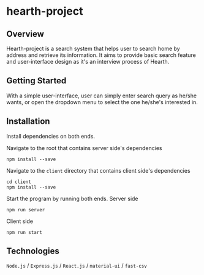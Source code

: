 # hearth-project
 
## Overview
Hearth-project is a search system that helps user to search home by address and retrieve its information. It aims to provide basic search feature and user-interface design as it's an interview process of Hearth. 

## Getting Started
With a simple user-interface, user can simply enter search query as he/she wants, or open the dropdown menu to select the one he/she's interested in.

## Installation
Install dependencies on both ends.

Navigate to the root that contains server side's dependencies
```
npm install --save
```

Navigate to the `client` directory that contains client side's dependencies
```
cd client
npm install --save
```

Start the program by running both ends.
Server side
```
npm run server
```

Client side
```
npm run start
```

## Technologies
`Node.js` / `Express.js` / `React.js` / `material-ui` / `fast-csv`

